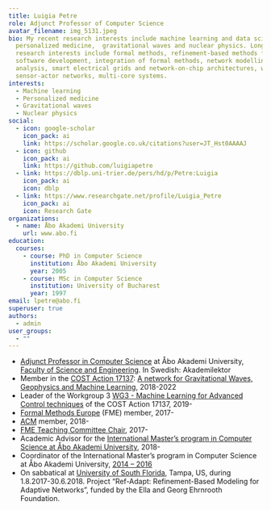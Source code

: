 ```yaml
---
title: Luigia Petre
role: Adjunct Professor of Computer Science
avatar_filename: img_5131.jpeg
bio: My recent research interests include machine learning and data science,
  personalized medicine,  gravitational waves and nuclear physics. Long-standing
  research interests include formal methods, refinement-based methods for
  software development, integration of formal methods, network modelling and
  analysis, smart electrical grids and network-on-chip architectures, wireless
  sensor-actor networks, multi-core systems.
interests:
  - Machine learning
  - Personalized medicine
  - Gravitational waves
  - Nuclear physics
social:
  - icon: google-scholar
    icon_pack: ai
    link: https://scholar.google.co.uk/citations?user=JT_Hst0AAAAJ
  - icon: github
    icon_pack: ai
    link: https://github.com/luigiapetre
  - link: https://dblp.uni-trier.de/pers/hd/p/Petre:Luigia
    icon_pack: ai
    icon: dblp
  - link: https://www.researchgate.net/profile/Luigia_Petre
    icon_pack: ai
    icon: Research Gate
organizations:
  - name: Åbo Akademi University
    url: www.abo.fi
education:
  courses:
    - course: PhD in Computer Science
      institution: Åbo Akademi University
      year: 2005
    - course: MSc in Computer Science
      institution: University of Bucharest
      year: 1997
email: lpetre@abo.fi
superuser: true
authors:
  - admin
user_groups:
  - ""
---
```



* [Adjunct Professor in Computer Science](https://research.it.abo.fi/people/lpetre) at Åbo Akademi University, [Faculty of Science and Engineering](http://www.abo.fi/fakultet/fnt). In Swedish: Akademilektor
* Member in the [COST Action 17137](https://www.cost.eu/actions/CA17137/): [A network for Gravitational Waves, Geophysics and Machine Learning](http://www.g2net.eu/), 2018-2022
* Leader of the Workgroup 3 [WG3 - Machine Learning for Advanced Control techniques](http://www.g2net.eu/wgs/wg3-machine-learning-for-advanced-control-techniques) of the COST Action 17137, 2019-
* [Formal Methods Europe](http://www.fmeurope.org/) (FME) member, 2017-
* [ACM](https://www.acm.org/) member, 2018-
* [FME Teaching Committee Chair](http://www.fmeurope.org/teaching/), 2017-
* Academic Advisor for the [International Master’s program in Computer Science at Åbo Akademi University](https://www.abo.fi/en/study-programme/masters-degree-programme-in-information-technology/), 2018-
* Coordinator of the International Master’s program in Computer Science at Åbo Akademi University, [2014 – 2016](https://oldwww.abo.fi/fakultet/it_csc_alumni)
* On sabbatical at [University of South Florida](https://www.usf.edu/), Tampa, US, during 1.8.2017-30.6.2018. Project “Ref-Adapt: Refinement-Based Modeling for Adaptive Networks”, funded by the Ella and Georg Ehrnrooth Foundation.